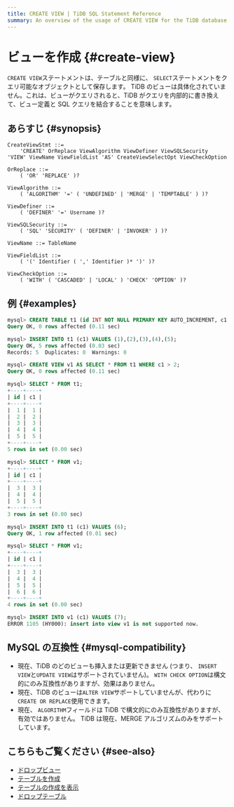 ```yaml
---
title: CREATE VIEW | TiDB SQL Statement Reference
summary: An overview of the usage of CREATE VIEW for the TiDB database.
---
```


# ビューを作成 {#create-view}

`CREATE VIEW`ステートメントは、テーブルと同様に、 `SELECT`ステートメントをクエリ可能なオブジェクトとして保存します。 TiDB のビューは具体化されていません。これは、ビューがクエリされると、TiDB がクエリを内部的に書き換えて、ビュー定義と SQL クエリを結合することを意味します。

## あらすじ {#synopsis}

```ebnf+diagram
CreateViewStmt ::=
    'CREATE' OrReplace ViewAlgorithm ViewDefiner ViewSQLSecurity 'VIEW' ViewName ViewFieldList 'AS' CreateViewSelectOpt ViewCheckOption

OrReplace ::=
    ( 'OR' 'REPLACE' )?

ViewAlgorithm ::=
    ( 'ALGORITHM' '=' ( 'UNDEFINED' | 'MERGE' | 'TEMPTABLE' ) )?

ViewDefiner ::=
    ( 'DEFINER' '=' Username )?

ViewSQLSecurity ::=
    ( 'SQL' 'SECURITY' ( 'DEFINER' | 'INVOKER' ) )?

ViewName ::= TableName

ViewFieldList ::=
    ( '(' Identifier ( ',' Identifier )* ')' )?

ViewCheckOption ::=
    ( 'WITH' ( 'CASCADED' | 'LOCAL' ) 'CHECK' 'OPTION' )?
```

## 例 {#examples}

```sql
mysql> CREATE TABLE t1 (id INT NOT NULL PRIMARY KEY AUTO_INCREMENT, c1 INT NOT NULL);
Query OK, 0 rows affected (0.11 sec)

mysql> INSERT INTO t1 (c1) VALUES (1),(2),(3),(4),(5);
Query OK, 5 rows affected (0.03 sec)
Records: 5  Duplicates: 0  Warnings: 0

mysql> CREATE VIEW v1 AS SELECT * FROM t1 WHERE c1 > 2;
Query OK, 0 rows affected (0.11 sec)

mysql> SELECT * FROM t1;
+----+----+
| id | c1 |
+----+----+
|  1 |  1 |
|  2 |  2 |
|  3 |  3 |
|  4 |  4 |
|  5 |  5 |
+----+----+
5 rows in set (0.00 sec)

mysql> SELECT * FROM v1;
+----+----+
| id | c1 |
+----+----+
|  3 |  3 |
|  4 |  4 |
|  5 |  5 |
+----+----+
3 rows in set (0.00 sec)

mysql> INSERT INTO t1 (c1) VALUES (6);
Query OK, 1 row affected (0.01 sec)

mysql> SELECT * FROM v1;
+----+----+
| id | c1 |
+----+----+
|  3 |  3 |
|  4 |  4 |
|  5 |  5 |
|  6 |  6 |
+----+----+
4 rows in set (0.00 sec)

mysql> INSERT INTO v1 (c1) VALUES (7);
ERROR 1105 (HY000): insert into view v1 is not supported now.
```

## MySQL の互換性 {#mysql-compatibility}

-   現在、TiDB のどのビューも挿入または更新できません (つまり、 `INSERT VIEW`と`UPDATE VIEW`はサポートされていません)。 `WITH CHECK OPTION`は構文的にのみ互換性がありますが、効果はありません。
-   現在、TiDB のビューは`ALTER VIEW`サポートしていませんが、代わりに`CREATE OR REPLACE`使用できます。
-   現在、 `ALGORITHM`フィールドは TiDB で構文的にのみ互換性がありますが、有効ではありません。 TiDB は現在、MERGE アルゴリズムのみをサポートしています。

## こちらもご覧ください {#see-also}

-   [ドロップビュー](/sql-statements/sql-statement-drop-view.md)
-   [テーブルを作成](/sql-statements/sql-statement-create-table.md)
-   [テーブルの作成を表示](/sql-statements/sql-statement-show-create-table.md)
-   [ドロップテーブル](/sql-statements/sql-statement-drop-table.md)
